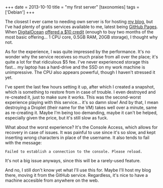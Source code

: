 +++
date = 2013-10-10
title = "my first server"
[taxonomies]
tags = ['Debian']
+++

The closest I ever came to needing own server is for hosting [my blog],
but I've had plenty of gratis services available to me, latest being
[GitHub Pages]. When [DigitalOcean][] [offered a $10 credit] (enough to
buy two months of the most basic offering... 1 CPU core, 0.5GB RAM,
20GB storage), I thought why not.

As for the experience, I was quite impressed by the performance. It's
no wonder why the service receives so much praise from all over the
place; it's quite a lot for that ridiculous $5 fee. I've never
experienced storage this fast... my laptop has a hard-drive and the SSD
on my work machine is unimpressive. The CPU also appears powerful,
though I haven't stressed it yet.

I've spent the last few hours setting it up, after which I created a
snapshot, which is something to restore from in case of trouble. I even
destroyed and re-created it, just to make sure it works. This was the
second-worst experience playing with this service... it's so damn
slow! And by that, I mean destroying a Droplet (their name for the VM)
takes well over a minute, same as re-creating it. Maybe I'm being too
demanding, maybe it can't be helped, especially given the price, but
it's still slow as fuck.

What about the worst experience? It's the Console Access, which allows
for recovery in case of issues. It was painful to use since it's so
slow, and kept inserting wrong characters in place of the username. It
also tends to fail with the message:

    Failed to establish a connection to the console. Please reload.

It's not a big issue anyways, since this will be a rarely-used feature.

And no, I still don't know yet what I'll use this for. Maybe I'll
host my blog there, moving it from the GitHub service. Regardless, it's
nice to have a machine accesible from anywhere on the web.

  [my blog]: http://tshepang.net/tags/blogging
  [GitHub Pages]: http://pages.github.com
  [DigitalOcean]: https://www.digitalocean.com/?refcode=25b4887810cc
  [offered a $10 credit]: http://thechangelog.com/107
